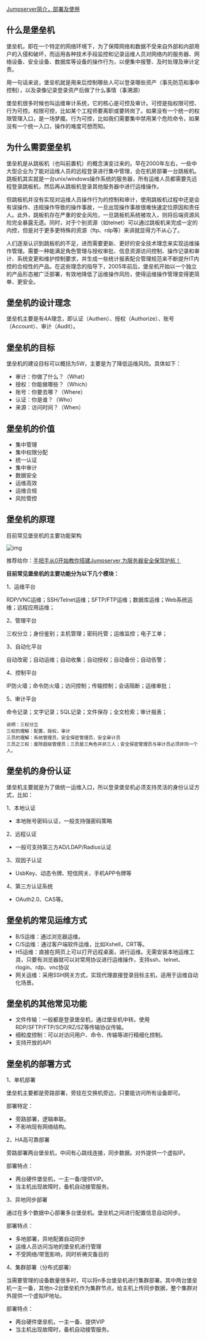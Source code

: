 [Jumpserver简介，部署及使用](https://www.cnblogs.com/you-men/p/13939724.html)



## 什么是堡垒机

堡垒机，即在一个特定的网络环境下，为了保障网络和数据不受来自外部和内部用户的入侵和破坏，而运用各种技术手段监控和记录运维人员对网络内的服务器、网络设备、安全设备、数据库等设备的操作行为，以便集中报警、及时处理及审计定责。

用一句话来说，堡垒机就是用来后控制哪些人可以登录哪些资产（事先防范和事中控制），以及录像记录登录资产后做了什么事情（事溯源）

堡垒机很多时候也叫运维审计系统，它的核心是可控及审计。可控是指权限可控、行为可控。权限可控，比如某个工程师要离职或要转岗了。如果没有一个统一的权限管理入口，是一场梦魇。行为可控，比如我们需要集中禁用某个危险命令，如果没有一个统一入口，操作的难度可想而知。



## 为什么需要堡垒机

堡垒机是从跳板机（也叫前置机）的概念演变过来的。早在2000年左右，一些中大型企业为了能对运维人员的远程登录进行集中管理，会在机房部署一台跳板机。跳板机其实就是一台unix/windows操作系统的服务器，所有运维人员都需要先远程登录跳板机，然后再从跳板机登录其他服务器中进行运维操作。

但跳板机并没有实现对运维人员操作行为的控制和审计，使用跳板机过程中还是会有误操作、违规操作导致的操作事故，一旦出现操作事故很难快速定位原因和责任人。此外，跳板机存在严重的安全风险，一旦跳板机系统被攻入，则将后端资源风险完全暴露无遗。同时，对于个别资源（如telnet）可以通过跳板机来完成一定的内控，但是对于更多更特殊的资源（ftp、rdp等）来讲就显得力不从心了。

人们逐渐认识到跳板机的不足，进而需要更新、更好的安全技术理念来实现运维操作管理。需要一种能满足角色管理与授权审批、信息资源访问控制、操作记录和审计、系统变更和维护控制要求，并生成一些统计报表配合管理规范来不断提升IT内控的合规性的产品。在这些理念的指导下，2005年前后，堡垒机开始以一个独立的产品形态被广泛部署，有效地降低了运维操作风险，使得运维操作管理变得更简单、更安全。



## 堡垒机的设计理念

堡垒机主要是有4A理念，即认证（Authen）、授权（Authorize）、账号（Account）、审计（Audit）。



## 堡垒机的目标

堡垒机的建设目标可以概括为5W，主要是为了降低运维风险。具体如下：

- 审计：你做了什么？（What）
- 授权：你能做哪些？（Which）
- 账号：你要去哪？（Where）
- 认证：你是谁？（Who）
- 来源：访问时间？（When）



## 堡垒机的价值

- 集中管理
- 集中权限分配
- 统一认证
- 集中审计
- 数据安全
- 运维高效
- 运维合规
- 风险管控



## 堡垒机的原理

目前常见堡垒机的主要功能架构

![img](https://segmentfault.com/img/remote/1460000037788006)

推荐给你：[手把手从0开始教你搭建Jumpserver,为服务器安全保驾护航！](http://mp.weixin.qq.com/s?__biz=MzI0MDQ4MTM5NQ==&mid=2247486964&idx=1&sn=a1c2b8a12df07ec6bfa55ff9db9316fd&chksm=e91b68e8de6ce1fea9c8b1fef76b4653f0a0de842873aaea09863b3b29e203cc654cc2a0c10e&scene=21#wechat_redirect)

**目前常见堡垒机的主要功能分为以下几个模块：**

1、运维平台

RDP/VNC运维；SSH/Telnet运维；SFTP/FTP运维；数据库运维；Web系统运维；远程应用运维；

2、管理平台

三权分立；身份鉴别；主机管理；密码托管；运维监控；电子工单；

3、自动化平台

自动改密；自动运维；自动收集；自动授权；自动备份；自动告警；

4、控制平台

IP防火墙；命令防火墙；访问控制；传输控制；会话阻断；运维审批；

5、审计平台

命令记录；文字记录；SQL记录；文件保存；全文检索；审计报表；

```
说明：三权分立
三权的理解：配置，授权，审计
三员的理解：系统管理员，安全保密管理员，安全审计员
三员之三权：废除超级管理员；三员是三角色并非三人；安全保密管理员与审计员必须非同一个人。
```

## 堡垒机的身份认证

堡垒机主要就是为了做统一运维入口，所以登录堡垒机必须支持灵活的身份认证方式，比如：

1、本地认证

- 本地账号密码认证，一般支持强密码策略

2、远程认证

- 一般可支持第三方AD/LDAP/Radius认证

3、双因子认证

- UsbKey、动态令牌、短信网关、手机APP令牌等

4、第三方认证系统

- OAuth2.0、CAS等。

## 堡垒机的常见运维方式

- B/S运维：通过浏览器运维。
- C/S运维：通过客户端软件运维，比如Xshell，CRT等。
- H5运维：直接在网页上可以打开远程桌面，进行运维。无需安装本地运维工具，只要有浏览器就可以对常用协议进行运维操作，支持ssh、telnet、rlogin、rdp、vnc协议
- 网关运维：采用SSH网关方式，实现代理直接登录目标主机，适用于运维自动化场景。

## 堡垒机的其他常见功能

- 文件传输：一般都是登录堡垒机，通过堡垒机中转。使用RDP/SFTP/FTP/SCP/RZ/SZ等传输协议传输。
- 细粒度控制：可以对访问用户、命令、传输等进行精细化控制。
- 支持开放的API

## 堡垒机的部署方式

1、单机部署

堡垒机主要都是旁路部署，旁挂在交换机旁边，只要能访问所有设备即可。

部署特定：

- 旁路部署，逻辑串联。
- 不影响现有网络结构。

2、HA高可靠部署

旁路部署两台堡垒机，中间有心跳线连接，同步数据。对外提供一个虚拟IP。

部署特点：

- 两台硬件堡垒机，一主一备/提供VIP。
- 当主机出现故障时，备机自动接管服务。

3、异地同步部署

通过在多个数据中心部署多台堡垒机。堡垒机之间进行配置信息自动同步。

部署特点：

- 多地部署，异地配置自动同步
- 运维人员访问当地的堡垒机进行管理
- 不受网络/带宽影响，同时祈祷灾备目的

4、集群部署（分布式部署）

当需要管理的设备数量很多时，可以将n多台堡垒机进行集群部署。其中两台堡垒机一主一备，其他n-2台堡垒机作为集群节点，给主机上传同步数据，整个集群对外提供一个虚拟IP地址。

部署特点：

- 两台硬件堡垒机，一主一备、提供VIP
- 当主机出现故障时，备机自动接管服务。